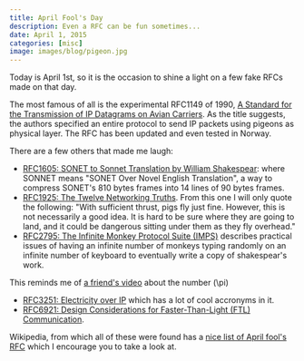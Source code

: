 ```yaml
---
title: April Fool's Day
description: Even a RFC can be fun sometimes...
date: April 1, 2015
categories: [misc]
image: images/blog/pigeon.jpg
---
```





Today is April 1st, so it is the occasion to shine a light on a few fake RFCs made on that day.
  

The most famous of all is the experimental RFC1149 of 1990, [A Standard for the Transmission of IP Datagrams on Avian Carriers](https://tools.ietf.org/html/rfc1149). 
As the title suggests, the authors specified an entire protocol to send IP packets using pigeons as physical layer.
The RFC has been updated and even tested in Norway.

There are a few others that made me laugh:

* [RFC1605: SONET to Sonnet Translation by William Shakespear](https://tools.ietf.org/html/rfc1605): where SONNET means "SONET Over Novel English Translation", a way to compress SONET's 810 bytes frames into 14 lines of 90 bytes frames.
* [RFC1925: The Twelve Networking Truths](https://tools.ietf.org/html/rfc1925). 
 From this one I will only quote the following: 
 "With sufficient thrust, pigs fly just fine. However, this is not necessarily a good idea. It is hard to be sure where they are going to land, and it could be dangerous sitting under them as they fly overhead."
* [RFC2795: The Infinite Monkey Protocol Suite (IMPS)](https://tools.ietf.org/html/rfc2795) describes practical issues of having an infinite number of monkeys typing randomly on an infinite number of keyboard to eventually write a copy of shakespear's work.
   

 This reminds me of [a friend's video](https://www.youtube.com/watch?v=2ZEBPddOj9c) about the number \(\pi\)
* [RFC3251: Electricity over IP](https://tools.ietf.org/html/rfc3251) which has a lot of cool accronyms in it.
* [RFC6921: Design Considerations for Faster-Than-Light (FTL) Communication](https://tools.ietf.org/html/rfc6921).

Wikipedia, from which all of these were found has a [nice list of April fool's RFC](http://en.wikipedia.org/wiki/April_Fools'_Day_Request_for_Comments) which I encourage you to take a look at.


